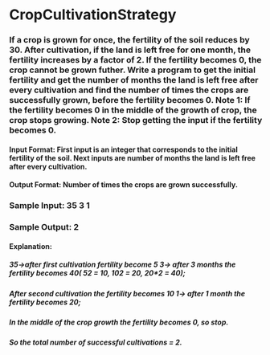 # CropCultivationStrategy
### If a crop is grown for once, the fertility of the soil reduces by 30. After cultivation, if the land is left free for one month, the fertility increases by a factor of 2. If the fertility becomes 0, the crop cannot be grown futher. Write a program to get the initial fertility and get the number of months the land is left free after every cultivation and find the number of times the crops are successfully grown, before the fertility becomes 0.    Note 1: If the fertility becomes 0 in the middle of the growth of crop, the crop stops growing.  Note 2: Stop getting the input if the fertility becomes 0.    
#### Input Format:  First input is an integer that corresponds to the initial fertility of the soil.  Next inputs are number of months the land is left free after every cultivation.  
#### Output Format:  Number of times the crops are grown successfully.    
### Sample Input:  35  3  1  
### Sample Output:  2     
#### Explanation:  
##### 35->after first cultivation fertility become 5  3-> after 3 months the fertility becomes 40( 5*2 = 10, 10*2 = 20, 20*2 = 40); 
##### After second cultivation the fertility becomes 10  1-> after 1 month the fertility becomes 20; 
##### In the middle of the crop growth the fertility becomes 0, so stop.  
##### So the total number of successful cultivations = 2.

